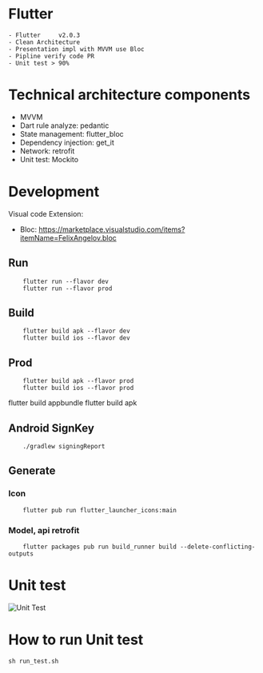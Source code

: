 # Flutter
    - Flutter     v2.0.3
    - Clean Architecture
    - Presentation impl with MVVM use Bloc
    - Pipline verify code PR
    - Unit test > 90%
    
# Technical architecture components
- MVVM 
- Dart rule analyze: pedantic
- State management: flutter_bloc
- Dependency injection: get_it 
- Network: retrofit 
- Unit test: Mockito 

# Development 

Visual code Extension: 

* Bloc: https://marketplace.visualstudio.com/items?itemName=FelixAngelov.bloc

## Run

```
    flutter run --flavor dev
    flutter run --flavor prod
```

## Build

```
    flutter build apk --flavor dev
    flutter build ios --flavor dev
```

## Prod
```
    flutter build apk --flavor prod
    flutter build ios --flavor prod
```
flutter build appbundle 
flutter build apk
## Android SignKey 

```
    ./gradlew signingReport
```

## Generate

### Icon
```
    flutter pub run flutter_launcher_icons:main
```

### Model, api retrofit
```
    flutter packages pub run build_runner build --delete-conflicting-outputs
```
# Unit test
![Unit Test](https://github.com/trunghieuvn/flutter-clean-architecture/blob/develop/screenshot/unit-test.png?raw=true)

# How to run Unit test
```
sh run_test.sh
```

